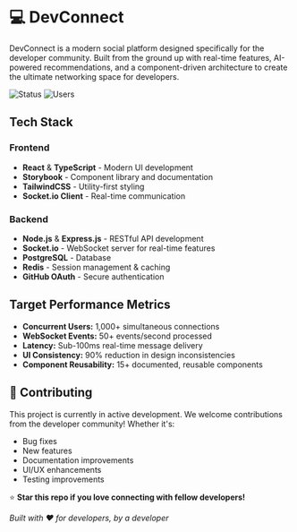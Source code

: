 # 💻 DevConnect
DevConnect is a modern social platform designed specifically for the developer community. Built from the ground up with real-time features, AI-powered recommendations, and a component-driven architecture to create the ultimate networking space for developers.

![Status](https://img.shields.io/badge/Status-In%20Progress-yellow)
![Users](https://img.shields.io/badge/Concurrent%20Users-1K%2B-blue)

## Tech Stack

### Frontend
- **React** & **TypeScript** - Modern UI development
- **Storybook** - Component library and documentation
- **TailwindCSS** - Utility-first styling
- **Socket.io Client** - Real-time communication

### Backend
- **Node.js** & **Express.js** - RESTful API development
- **Socket.io** - WebSocket server for real-time features
- **PostgreSQL** - Database
- **Redis** - Session management & caching
- **GitHub OAuth** - Secure authentication

## Target Performance Metrics
- **Concurrent Users:** 1,000+ simultaneous connections
- **WebSocket Events:** 50+ events/second processed
- **Latency:** Sub-100ms real-time message delivery
- **UI Consistency:** 90% reduction in design inconsistencies
- **Component Reusability:** 15+ documented, reusable components

## 🤝 Contributing
This project is currently in active development. 
We welcome contributions from the developer community! Whether it's:
- Bug fixes
- New features  
- Documentation improvements
- UI/UX enhancements
- Testing improvements

⭐ **Star this repo if you love connecting with fellow developers!**

*Built with ❤️ for developers, by a developer*